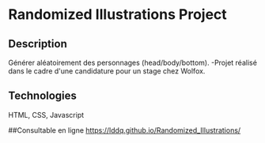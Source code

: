 # Randomized Illustrations Project

## Description
Générer aléatoirement des personnages (head/body/bottom).
-Projet réalisé dans le cadre d'une candidature pour un stage chez Wolfox.

## Technologies
HTML, CSS, Javascript

##Consultable en ligne 
https://lddq.github.io/Randomized_Illustrations/
